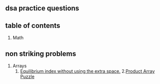 ## dsa practice questions

## table of contents

1. Math

## non striking problems

1. Arrays
   1. [Equilibrium index without using the extra space.](https://github.com/rangaraju29139/programming-practice/blob/master/dsa/Arrays/3%20Equilibrium%20index.md#problem-description)
   2.[Product Array Puzzle](https://github.com/rangaraju29139/programming-practice/blob/master/dsa/Arrays/8.%20Product%20array%20puzzle.md#product-array-puzzle)
 

